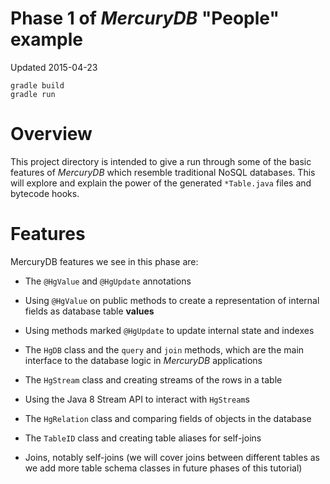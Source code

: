 # Phase 1 of *MercuryDB* "People" example

Updated 2015-04-23

    gradle build
    gradle run

# Overview

This project directory is intended to give a run through some of the basic
features of *MercuryDB* which resemble traditional NoSQL databases. This will
explore and explain the power of the generated `*Table.java` files and bytecode
hooks.

# Features

MercuryDB features we see in this phase are:

* The `@HgValue` and `@HgUpdate` annotations

* Using `@HgValue` on public methods to create a representation of internal
  fields as database table **values**

* Using methods marked `@HgUpdate` to update internal state and indexes

* The `HgDB` class and the `query` and `join` methods, which are the main
  interface to the database logic in *MercuryDB* applications

* The `HgStream` class and creating streams of the rows in a table

* Using the Java 8 Stream API to interact with `HgStream`s

* The `HgRelation` class and comparing fields of objects in the database

* The `TableID` class and creating table aliases for self-joins

* Joins, notably self-joins (we will cover joins between different tables as we
  add more table schema classes in future phases of this tutorial)

